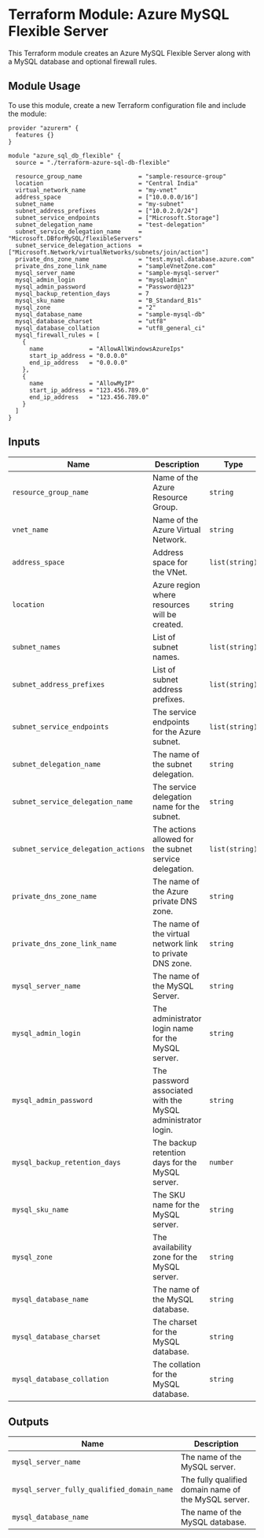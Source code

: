 # Terraform Module: Azure MySQL Flexible Server

This Terraform module creates an Azure MySQL Flexible Server along with a MySQL database and optional firewall rules.

## Module Usage

To use this module, create a new Terraform configuration file and include the module:

```hcl
provider "azurerm" {
  features {}
}

module "azure_sql_db_flexible" {
  source = "./terraform-azure-sql-db-flexible"

  resource_group_name                = "sample-resource-group"
  location                           = "Central India"
  virtual_network_name               = "my-vnet"
  address_space                      = ["10.0.0.0/16"]
  subnet_name                        = "my-subnet"
  subnet_address_prefixes            = ["10.0.2.0/24"]
  subnet_service_endpoints           = ["Microsoft.Storage"]
  subnet_delegation_name             = "test-delegation"
  subnet_service_delegation_name     = "Microsoft.DBforMySQL/flexibleServers"
  subnet_service_delegation_actions  = ["Microsoft.Network/virtualNetworks/subnets/join/action"]
  private_dns_zone_name              = "test.mysql.database.azure.com"
  private_dns_zone_link_name         = "sampleVnetZone.com"
  mysql_server_name                  = "sample-mysql-server"
  mysql_admin_login                  = "mysqladmin"
  mysql_admin_password               = "Password@123"
  mysql_backup_retention_days        = 7
  mysql_sku_name                     = "B_Standard_B1s"
  mysql_zone                         = "2"
  mysql_database_name                = "sample-mysql-db"
  mysql_database_charset             = "utf8"
  mysql_database_collation           = "utf8_general_ci"
  mysql_firewall_rules = [
    {
      name             = "AllowAllWindowsAzureIps"
      start_ip_address = "0.0.0.0"
      end_ip_address   = "0.0.0.0"
    },
    {
      name             = "AllowMyIP"
      start_ip_address = "123.456.789.0"
      end_ip_address   = "123.456.789.0"
    }
  ]
}
```


## Inputs

| Name                   | Description                                  | Type       | Default | Required |
|------------------------|----------------------------------------------|------------|---------|----------|
| `resource_group_name`  | Name of the Azure Resource Group.            | `string`   |    n/a     | Yes      |
| `vnet_name`            | Name of the Azure Virtual Network.           | `string`   |    n/a     | Yes      |
| `address_space`        | Address space for the VNet.                  | `list(string)` |n/a   | Yes      |
| `location`             | Azure region where resources will be created.| `string`   |    n/a     | Yes      |
| `subnet_names`         | List of subnet names.                        | `list(string)` |   n/a  | Yes      |
| `subnet_address_prefixes` | List of subnet address prefixes.         | `list(string)` |  n/a   | Yes      |
| `subnet_service_endpoints`|  The service endpoints for the Azure subnet.| `list(string)`  | n/a |Yes      |
| `subnet_delegation_name`           |  The name of the subnet delegation.	                         | `string`	        |   n/a	                      |     yes    |
| `subnet_service_delegation_name`	   |  The service delegation name for the subnet.	                 | `string`	        |   n/a	                      |     yes    |
| `subnet_service_delegation_actions` |  The actions allowed for the subnet service delegation.       | `list(string)`   |   n/a                     	|     yes    |
| `private_dns_zone_name`	           |  The name of the Azure private DNS zone.	                     | `string`	        |   n/a	                      |     yes    |
| `private_dns_zone_link_name`	       |  The name of the virtual network link to private DNS zone.	   | `string`	        |   n/a	                      |     yes    |
| `mysql_server_name`	               |  The name of the MySQL Server.                                | `string`         |   n/a	                      |     yes    |
| `mysql_admin_login`	               |  The administrator login name for the MySQL server.	         | `string`	        |   n/a                    	  |     yes    |
| `mysql_admin_password`             |  The password associated with the MySQL administrator login.  | `string`	        |   n/a	                      |     yes    |
| `mysql_backup_retention_days`	     |  The backup retention days for the MySQL server.              | `number`         |   	7	                      |     yes    |
| `mysql_sku_name`	                   |  The SKU name for the MySQL server.	                         | `string`	        |   "GP_Standard_D2ds_v4"	    |     yes    |
| `mysql_zone`                       |  The availability zone for the MySQL server.	                 | `string`	        |   "2"	                      |     yes    |
| `mysql_database_name`               |  The name of the MySQL database.	                             | `string`	        |    n/a                   	  |     yes    |
| `mysql_database_charset`	           |  The charset for the MySQL database.	                         | `string`	        |   "utf8"	                  |     yes    |
| `mysql_database_collation`	         |  The collation for the MySQL database.	                       | `string`	        |   "utf8_general_ci"	        |     yes    |


## Outputs

| Name        | Description                                       |
|-------------|---------------------------------------------------|
| `mysql_server_name`	                            |    The name of the MySQL server.                         |
| `mysql_server_fully_qualified_domain_name`	      |    The fully qualified domain name of the MySQL server.  |
| `mysql_database_name`	                          |    The name of the MySQL database.                       |
